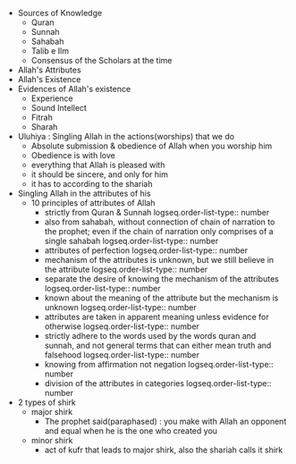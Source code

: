 - Sources of Knowledge
	- Quran
	- Sunnah
	- Sahabah
	- Talib e Ilm
	- Consensus of the Scholars at the time
- Allah's Attributes
- Allah's Existence
- Evidences of Allah's existence
	- Experience
	- Sound Intellect
	- Fitrah
	- Sharah
- Uluhiya : Singling Allah in the actions(worships) that we do
	- Absolute submission & obedience of Allah when you worship him
	- Obedience is with love
	- everything that Allah is pleased with
	- it should be sincere, and only for him
	- it has to according to the shariah
- Singling Allah in the attributes of his
	- 10 principles of attributes of Allah
		- strictly from Quran & Sunnah
		  logseq.order-list-type:: number
		- also from sahabah, without connection of chain of narration to the prophet; even if the chain of narration only comprises of a single sahabah
		  logseq.order-list-type:: number
		- attributes of perfection
		  logseq.order-list-type:: number
		- mechanism of the attributes is unknown, but we still believe in the attribute
		  logseq.order-list-type:: number
		- separate the desire of knowing the mechanism of the attributes
		  logseq.order-list-type:: number
		- known about the meaning of the attribute but the mechanism is unknown
		  logseq.order-list-type:: number
		- attributes are taken in apparent meaning unless evidence for otherwise
		  logseq.order-list-type:: number
		- strictly adhere to the words used by the words quran and sunnah, and not general terms that can either mean truth and falsehood
		  logseq.order-list-type:: number
		- knowing from affirmation not negation
		  logseq.order-list-type:: number
		- division of the attributes in categories
		  logseq.order-list-type:: number
- 2 types of shirk
	- major shirk
		- The prophet said(paraphased) : you make with Allah an opponent and equal when he is the one who created you
	- minor shirk
		- act of kufr that leads to major shirk, also the shariah calls it shirk